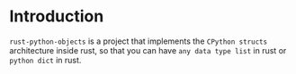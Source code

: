
# Introduction

`rust-python-objects` is a project that implements the `CPython structs` architecture inside rust, so that you can have `any data type list` in rust or `python dict` in rust.

